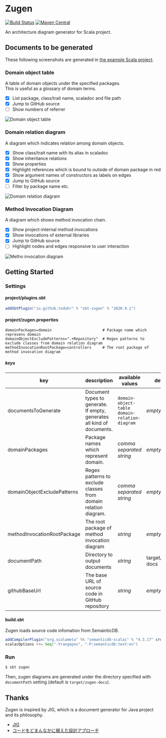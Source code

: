 # Zugen

[![Build Status](https://travis-ci.org/todokr/zugen.svg?branch=trunk)](https://travis-ci.org/todokr/zugen)
[![Maven Central](https://maven-badges.herokuapp.com/maven-central/io.github.todokr/sbt-zugen/badge.svg)](https://search.maven.org/artifact/io.github.todokr/sbt-zugen) 

An architecture diagram generator for Scala project.

## Documents to be generated

These following screenshots are generated in [the example Scala project](https://github.com/todokr/zugen/tree/trunk/src/sbt-test/sbt-zugen/application).

### Domain object table

A table of domain objects under the specified packages.  
This is useful as a glossary of domain terms.

- [x] List package, class/trait name, scaladoc and file path
- [x] Jump to GitHub source
- [ ] Show numbers of referrer

![Domain object table](https://user-images.githubusercontent.com/2328540/87659631-d4f4f080-c798-11ea-9ead-d8162a57aff4.png)

### Domain relation diagram

A diagram which indicates relation among domain objects.

- [x] Show class/trait name with its alias in scaladoc
- [x] Show inheritance relations
- [x] Show properties
- [x] Highlight references which is bound to outside of domain package in red
- [x] Show argument names of constructors as labels on edges
- [x] Jump to GitHub source
- [ ] Filter by package name etc.

![Domain relation diagram](https://user-images.githubusercontent.com/2328540/87659632-d4f4f080-c798-11ea-910e-40dcfac45293.png)

### Method Invocation Diagram

A diagram which shows method invocation chain.

- [x] Show project-internal method invocations
- [x] Show invocations of external libraries
- [x] Jump to GitHub source
- [ ] Highlight nodes and edges responsive to user interaction

![Metho invocation diagram](https://user-images.githubusercontent.com/2328540/87659630-d3c3c380-c798-11ea-9103-0436e92d4a40.png)

## Getting Started

### Settings
#### project/plugins.sbt

```sbt
addSbtPlugin("io.github.todokr" % "sbt-zugen" % "2020.9.1")
```

#### project/zugen.properties

```properties
domainPackages=domain                       # Package name which represens domain
domainObjectExcludePatterns=".+Repository"  # Regex patterns to exclude classes from domain relation diagram
methodInvocationRootPackage=controllers     # The root package of method invocation diagram
```

##### keys

| key                         | description                                                               | available values                                   | default           | example                                                                                      |
|-----------------------------|---------------------------------------------------------------------------|----------------------------------------------------|-------------------|----------------------------------------------------------------------------------------------|
| documentsToGenerate         | Document types to generate.<br>If empty, generates all kind of documents. | `domain-object-table`<br>`domain-relation-diagram` | *empty*           | documentsToGenerate=domain-object-table,domain-relation-diagram                              |
| domainPackages              | Package names which represent domain.                                     | *comma separated string*                           | *empty*           | domainPackages=app1.domain,app2.domain                                                       |
| domainObjectExcludePatterns | Regex patterns to exclude classes from domain relation diagram.           | *comma separated string*                           | *empty*           | domainObjectExcludePatterns=".+Repository"                                                   |
| methodInvocationRootPackage | The root package of method invocation diagram                             | *string*                                           | *empty*           | methodInvocationRootPackage=controller                                                       |
| documentPath                | Directory to output documents                                             | *string*                                           | target/zugen-docs | documentPath=docs                                                                            |
| githubBaseUrl               | The base URL of source code in GitHub repository                          | *string*                                           | *empty*           | githubBaseUrl=https://github.com/todokr/zugen/blob/trunk/src/sbt-test/sbt-zugen/application/ |

#### build.sbt

Zugen loads source code infomation from SemainticDB. 

```sbt
addCompilerPlugin("org.scalameta" %% "semanticdb-scalac" % "4.3.17" cross CrossVersion.full)
scalacOptions ++= Seq("-Yrangepos", "-P:semanticdb:text:on")
```

### Run

```bash
$ sbt zugen
```

Then, zugen diagrams are generated under the directory specified with `documentPath` setting (default is `target/zugen-docs`).  

## Thanks
Zugen is inspired by JIG, which is a document generator for Java project and its philosophy.  

- [JIG](https://github.com/dddjava/jig)
- [コードをどまんなかに据えた設計アプローチ](https://speakerdeck.com/irof/kodowodomannakaniju-etashe-ji-apuroti)

